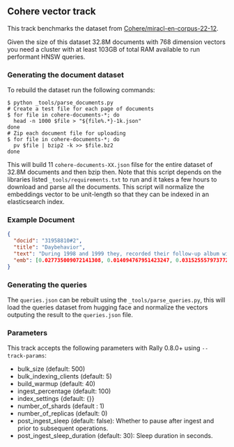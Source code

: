 ## Cohere vector track

This track benchmarks the dataset from [Cohere/miracl-en-corpus-22-12](https://huggingface.co/datasets/Cohere/miracl-en-corpus-22-12).

Given the size of this dataset 32.8M documents with 768 dimension vectors you
need a cluster with at least 103GB of total RAM available to run performant HNSW queries.

### Generating the document dataset

To rebuild the dataset run the following commands:

```shell
$ python _tools/parse_documents.py
# Create a test file for each page of documents
$ for file in cohere-documents-*; do
  head -n 1000 $file > "${file%.*}-1k.json"
done
# Zip each document file for uploading
$ for file in cohere-documents-*; do
  pv $file | bzip2 -k >> $file.bz2
done
```

This will build 11 `cohere-documents-XX.json` filse for the entire dataset of 32.8M documents and then bzip then. Note that this script depends on the libraries listed `_tools/requirements.txt` to run and it takes a few hours to download and parse all the documents. This script will normalize the embeddings vector to be unit-length so that they can be indexed in an elasticsearch index.

### Example Document

```json
{
  "docid": "31958810#2",
  "title": "Daybehavior",
  "text": "During 1998 and 1999 they, recorded their follow-up album with Kevin Petri, engineer on Massive Attack's debut album \"Blue Lines\" (1991). NONS, dealing with financial problems, went into bankruptcy 99 and the album was locked from being released. The band in despair decided to take a break and Arell moved to Thailand.",
  "emb": [0.027735009072141308, 0.014094767951423247, 0.03152555797377242, ...]
}
```

### Generating the queries

The `queries.json` can be rebuilt using the `_tools/parse_queries.py`, this will load the queries dataset from hugging face and normalize the vectors outputing the result to the `queries.json` file.

### Parameters

This track accepts the following parameters with Rally 0.8.0+ using `--track-params`:

 - bulk_size (default: 500)
 - bulk_indexing_clients (default: 5)
 - build_warmup (default: 40)
 - ingest_percentage (default: 100)
 - index_settings {default: {}}
 - number_of_shards (default : 1)
 - number_of_replicas (default: 0)
 - post_ingest_sleep (default: false): Whether to pause after ingest and prior to subsequent operations.
 - post_ingest_sleep_duration (default: 30): Sleep duration in seconds.
